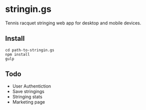 # stringin.gs
Tennis racquet stringing web app for desktop and mobile devices.

## Install
```
cd path-to-stringin.gs
npm install
gulp
```

## Todo
- User Authentiction
- Save stringings
- Stringing stats
- Marketing page
